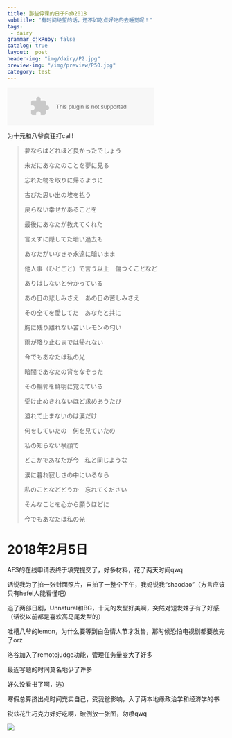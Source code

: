 ```yaml
---
title: 那些停课的日子Feb2018
subtitle: "有时间绝望的话，还不如吃点好吃的去睡觉呢！"
tags: 
 - dairy
grammar_cjkRuby: false
catalog: true
layout:  post
header-img: "img/dairy/P2.jpg"
preview-img: "/img/preview/P50.jpg"
category: test
---
```


<embed src="//music.163.com/style/swf/widget.swf?sid=1367799474&type=3&auto=1&width=320&height=66" width="340" height="86"  allowNetworking="all">

为十元和八爷疯狂打call!

>夢ならばどれほど良かったでしょう
>
>未だにあなたのことを夢に見る
>
>忘れた物を取りに帰るように
>
>古びた思い出の埃を払う
>
>戻らない幸せがあることを
>
>最後にあなたが教えてくれた
>
>言えずに隠してた暗い過去も
>
>あなたがいなきゃ永遠に暗いまま
>
>他人事（ひとごと）で言う以上　傷つくことなど
>
>ありはしないと分かっている
>
>あの日の悲しみさえ　あの日の苦しみさえ
>
>その全てを愛してた　あなたと共に
>
>胸に残り離れない苦いレモンの匂い
>
>雨が降り止むまでは帰れない
>
>今でもあなたは私の光
>
>暗闇であなたの背をなぞった
>
>その輪郭を鮮明に覚えている
>
>受け止めきれないほど求めあうたび
>
>溢れて止まないのは涙だけ
>
>何をしていたの　何を見ていたの
>
>私の知らない横顔で
>
>どこかであなたが今　私と同じような
>
>涙に暮れ寂しさの中にいるなら
>
>私のことなどどうか　忘れてください
>
>そんなことを心から願うほどに
>
>今でもあなたは私の光


# 2018年2月5日

AFS的在线申请表终于填完提交了，好多材料，花了两天时间qwq

话说我为了拍一张封面照片，自拍了一整个下午，我妈说我“shaodao”（方言应该只有hefei人能看懂吧）

追了两部日剧，Unnatural和BG，十元的发型好美啊，突然对短发妹子有了好感（话说以前都是喜欢高马尾发型的）

吐槽八爷的lemon，为什么要等到白色情人节才发售，那时候恐怕电视剧都要放完了orz

洛谷加入了remotejudge功能，管理任务量变大了好多

最近写题的时间莫名地少了许多

好久没看书了啊，逃）

寒假总算挤出点时间充实自己，受我爸影响，入了两本地缘政治学和经济学的书

锐兹花生巧克力好好吃啊，破例放一张图，勿喷qwq

![](https://s1.ax1x.com/2018/02/05/9Kwk40.jpg)
